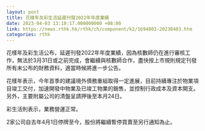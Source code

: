 ```yaml
---
layout: post
title: 花樣年及彩生活延遲刊發2022年年度業績
date: 2023-04-03 13:10:17.000000000 +08:00
link: https://news.rthk.hk/rthk/ch/component/k2/1694803-20230403.htm
categories: rthk
---
```


花樣年及彩生活公布，延遲刊發2022年年度業績，因為核數師仍在進行審核工作，無法於3月31日或之前完成，會繼續與核數師合作，盡快按上市規則規定刊發所有未公布的財務資料，適當時候將進一步公告。

花樣年表示，今年首季的建議境外債務重組取得一定進展，目前持續專注於物業項目竣工交付，加速開發中物業及已竣工物業的銷售，並控制行政成本及資本開支。另外，主要附屬公司的清盤呈請押後至本月24日。

彩生活則表示，業務營運正常。

2家公司自去年4月1日停牌至今，股份將繼續暫停買賣至另行通知為止。
